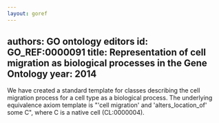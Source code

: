 ```yaml
---
layout: goref
--- 
```

authors: GO ontology editors
id: GO_REF:0000091
title: Representation of cell migration as biological processes in the Gene Ontology
year: 2014
---

We have created a standard template for classes describing the cell migration process for a cell type as a biological process. The underlying equivalence axiom template is "'cell migration' and 'alters_location_of' some C", where C is a native cell (CL:0000004).
